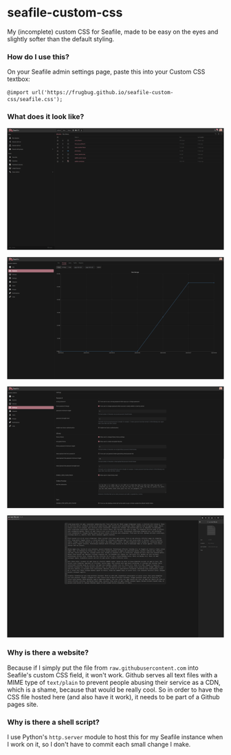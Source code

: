 # seafile-custom-css
My (incomplete) custom CSS for Seafile, made to be easy on the eyes and slightly softer than the default styling.

### How do I use this?
On your Seafile admin settings page, paste this into your Custom CSS textbox:
```
@import url('https://frugbug.github.io/seafile-custom-css/seafile.css');
```

### What does it look like?
![screenshot](media/screenshot-1.webp)  

![screenshot](media/screenshot-2.webp)  

![screenshot](media/screenshot-3.webp)  

![screenshot](media/screenshot-4.webp)  

### Why is there a website?
Because if I simply put the file from `raw.githubusercontent.com` into Seafile's custom CSS field, it won't work. Github serves all text files with a MIME type of `text/plain` to prevent people abusing their service as a CDN, which is a shame, because that would be really cool. So in order to have the CSS file hosted here (and also have it work), it needs to be part of a Github pages site.

### Why is there a shell script?
I use Python's `http.server` module to host this for my Seafile instance when I work on it, so I don't have to commit each small change I make.
